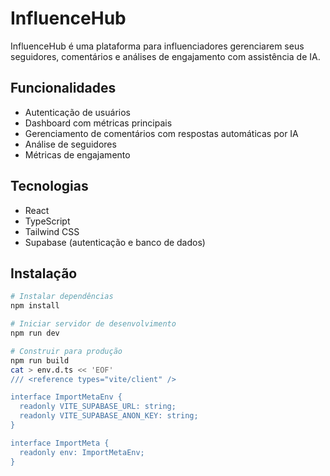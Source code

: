# InfluenceHub

InfluenceHub é uma plataforma para influenciadores gerenciarem seus seguidores, comentários e análises de engajamento com assistência de IA.

## Funcionalidades

- Autenticação de usuários
- Dashboard com métricas principais
- Gerenciamento de comentários com respostas automáticas por IA
- Análise de seguidores
- Métricas de engajamento

## Tecnologias

- React
- TypeScript
- Tailwind CSS
- Supabase (autenticação e banco de dados)

## Instalação

```bash
# Instalar dependências
npm install

# Iniciar servidor de desenvolvimento
npm run dev

# Construir para produção
npm run build
cat > env.d.ts << 'EOF'
/// <reference types="vite/client" />

interface ImportMetaEnv {
  readonly VITE_SUPABASE_URL: string;
  readonly VITE_SUPABASE_ANON_KEY: string;
}

interface ImportMeta {
  readonly env: ImportMetaEnv;
}
